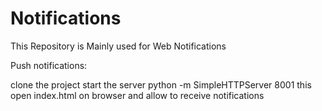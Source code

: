 # Notifications

This Repository is Mainly used for Web Notifications

Push notifications: 

clone the project
start the server 
    python -m SimpleHTTPServer 8001
this open index.html on browser and allow to receive notifications     
